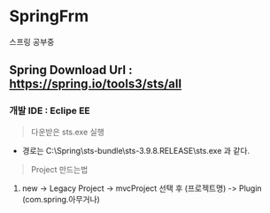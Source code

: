 # SpringFrm
스프링 공부중

Spring Download Url : https://spring.io/tools3/sts/all
------------

### 개발 IDE : Eclipe EE

> 다운받은 sts.exe 실행
 + 경로는 C:\Spring\sts-bundle\sts-3.9.8.RELEASE\sts.exe 과 같다.
> Project 만드는법
 
 1. new -> Legacy Project -> mvcProject 선택 후 (프로젝트명) -> Plugin (com.spring.아무거나)
